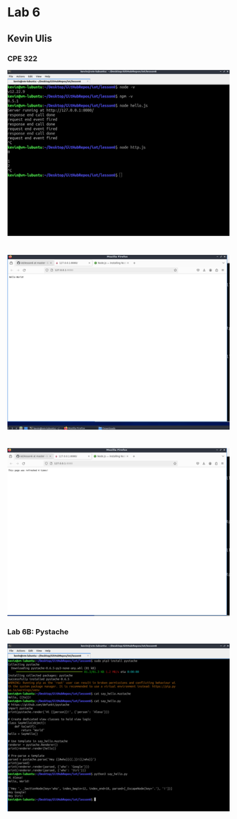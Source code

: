 # Lab 6
## Kevin Ulis
### CPE 322

![alt text](terminal1.png)
#
![alt text](hello.png)
#
![alt text](http.png)
### Lab 6B: Pystache
![alt text](py.png)